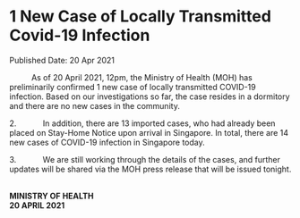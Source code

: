 <html>
    <meta http-equiv="Content-Type" content="text/html; charset=utf-8"/>
    <meta charset="utf-8"/>
    <title>1 New Case of Locally Transmitted Covid-19 Infection</title>
    <body><h1>1 New Case of Locally Transmitted Covid-19 Infection</h1>
    <p>Published Date: 20 Apr 2021</p> <p>&nbsp; &nbsp; &nbsp; &nbsp; &nbsp; As of 20 April 2021, 12pm, the Ministry of Health (MOH) has preliminarily confirmed 1 new case of locally transmitted COVID-19 infection. Based on our investigations so far, the case resides in a dormitory and there are no new cases in the community.</p><p>2.&nbsp;&nbsp;&nbsp;&nbsp;&nbsp;&nbsp;&nbsp;&nbsp;&nbsp;&nbsp;&nbsp; In addition, there are 13 imported cases, who had already been placed on Stay-Home Notice upon arrival in Singapore. In total, there are 14 new cases of COVID-19 infection in Singapore today.<br></p><p>3.&nbsp;&nbsp;&nbsp;&nbsp;&nbsp;&nbsp;&nbsp;&nbsp;&nbsp;&nbsp;&nbsp; We are still working through the details of the cases, and further updates will be shared via the MOH press release that will be issued tonight.<br></p><p><br><strong>MINISTRY OF HEALTH<br>20 APRIL 2021</strong></p><p>&nbsp;</p></body>
</html>